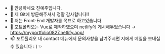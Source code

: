 - 👋 안녕하세요 진예주입니다.
- 👀 제 Git에 방문해주셔서 정말 감사합니다!! 
- 🌱 저는 Front-End 개발자를 목표로 하고있습니다
- 💞️ 포트폴리오는 Vue로 제작하였으며 netlify에 게시해두었습니다 → https://myportfolio0827.netlify.app/ 
- 📫 포트폴리오 내 contact 메뉴에서 문의사항을 남겨주시면 저에게 메일을 보내실 수 있습니다 : ) ✨

<!---
jinyeaju/jinyeaju is a ✨ special ✨ repository because its `README.md` (this file) appears on your GitHub profile.
You can click the Preview link to take a look at your changes.
--->
